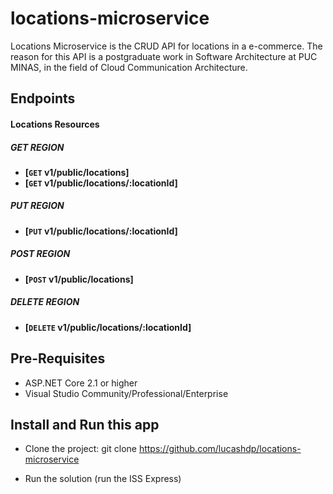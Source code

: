# locations-microservice
Locations Microservice is the CRUD API for locations in a e-commerce. The reason for this API is a postgraduate work in Software Architecture at PUC MINAS, in the field of Cloud Communication Architecture.

## Endpoints

#### Locations Resources

##### GET REGION
- **[<code>GET</code> v1/public/locations]**
- **[<code>GET</code> v1/public/locations/:locationId]**

##### PUT REGION
- **[<code>PUT</code> v1/public/locations/:locationId]**

##### POST REGION
- **[<code>POST</code> v1/public/locations]**

##### DELETE REGION
- **[<code>DELETE</code> v1/public/locations/:locationId]**

## Pre-Requisites

- ASP.NET Core 2.1 or higher
- Visual Studio Community/Professional/Enterprise

## Install and Run this app

- Clone the project:
    git clone https://github.com/lucashdp/locations-microservice

- Run the solution (run the ISS Express)
